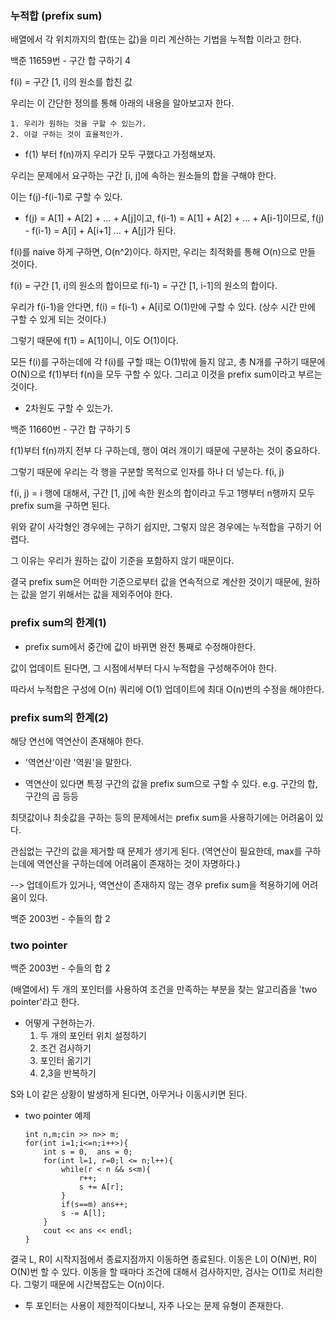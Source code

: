 ### 누적합 (prefix sum)

배열에서 각 위치까지의 합(또는 값)을 미리 계산하는 기법을 누적합 이라고 한다.

백준 11659번 - 구간 합 구하기 4

f(i) = 구간 [1, i]의 원소를 합친 값

우리는 이 간단한 정의를 통해 아래의 내용을 알아보고자 한다.

    1. 우리가 원하는 것을 구할 수 있는가.
    2. 이걸 구하는 것이 효율적인가.

* f(1) 부터 f(n)까지 우리가 모두 구했다고 가정해보자.

우리는 문제에서 요구하는 구간 [i, j]에 속하는 원소들의 합을 구해야 한다.

이는 f(j)-f(i-1)로 구할 수 있다.

*  f(j) = A[1] + A[2] + … + A[j]이고,
f(i-1) = A[1] + A[2] + … + A[i-1]이므로,
f(j) - f(i-1) = A[i] + A[i+1] … + A[j]가 된다.

f(i)를 naive 하게 구하면, O(n^2)이다.
하지만, 우리는 최적화를 통해 O(n)으로 만들 것이다.

f(i) = 구간 [1, i]의 원소의 합이므로
f(i-1) = 구간 [1, i-1]의 원소의 합이다.

우리가 f(i-1)을 안다면,
f(i) = f(i-1) + A[i]로 O(1)만에 구할 수 있다. (상수 시간 만에 구할 수 있게 되는 것이다.)

그렇기 때문에 f(1) = A[1]이니, 이도 O(1)이다.

모든 f(i)를 구하는데에 
각 f(i)를 구할 때는 O(1)밖에 들지 않고,
총 N개를 구하기 때문에
O(N)으로 f(1)부터 f(n)을 모두 구할 수 있다.
그리고 이것을 prefix sum이라고 부르는 것이다.



+ 2차원도 구할 수 있는가.

백준 11660번 - 구간 합 구하기 5

f(1)부터 f(n)까지 전부 다 구하는데, 행이 여러 개이기 때문에 구분하는 것이 중요하다.

그렇기 때문에 우리는 각 행을 구분할 목적으로 인자를 하나 더 넣는다. f(i, j)

f(i, j) = i 행에 대해서, 구간 [1, j]에 속한 원소의 합이라고 두고 1행부터 n행까지 모두 prefix sum을 구하면 된다.

위와 같이 사각형인 경우에는 구하기 쉽지만, 그렇지 않은 경우에는 누적합을 구하기 어렵다.

그 이유는 우리가 원하는 값이 기준을 포함하지 않기 때문이다. 

결국 prefix sum은 어떠한 기준으로부터 값을 연속적으로 계산한 것이기 때문에, 원하는 값을 얻기 위해서는 값을 제외주어야 한다.

### prefix sum의 한계(1)

+ prefix sum에서 중간에 값이 바뀌면 완전 통째로 수정해야한다.

값이 업데이트 된다면, 그 시점에서부터 다시 누적합을 구성해주어야 한다.

따라서 누적합은 구성에 O(n) 쿼리에 O(1) 업데이트에 최대 O(n)번의 수정을 해야한다.


### prefix sum의 한계(2)

해당 연선에 역연산이 존재해야 한다.

* '역연산'이란 '역원'을 말한다.

+ 역연산이 있다면 특정 구간의 값을 prefix sum으로 구할 수 있다. 
e.g. 구간의 합, 구간의 곱 등등

최댓값이나 최솟값을 구하는 등의 문제에서는 prefix sum을 사용하기에는 어려움이 있다.

관심없는 구간의 값을 제거할 때 문제가 생기게 된다. (역연산이 필요한데, max를 구하는데에 역연산을 구하는데에 어려움이 존재하는 것이 자명하다.)

--> 업데이트가 있거나, 역연산이 존재하지 않는 경우 prefix sum을 적용하기에 어려움이 있다.

백준 2003번 - 수들의 합 2



### two pointer

백준 2003번 - 수들의 합 2

(배열에서) 두 개의 포인터를 사용하여 조건을 만족하는 부분을 찾는 알고리즘을 'two pointer'라고 한다.

* 어떻게 구현하는가.
    1. 두 개의 포인터 위치 설정하기
    2. 조건 검사하기
    3. 포인터 옮기기
    4. 2,3을 반복하기

S와 L이 같은 상황이 발생하게 된다면, 아무거나 이동시키면 된다.


+ two pointer 예제
    ```
    int n,m;cin >> n>> m;
    for(int i=1;i<=n;i++>){
        int s = 0,  ans = 0;
        for(int l=1, r=0;l <= n;l++){
            while(r < n && s<m){
                r++;
                s += A[r];
            }
            if(s==m) ans++;
            s -= A[l];
        }
        cout << ans << endl;
    }
    ```

결국 L, R이 시작지점에서 종료지점까지 이동하면 종료된다.
이동은 L이 O(N)번, R이 O(N)번 할 수 있다.
이동을 할 때마다 조건에 대해서 검사하지만, 검사는 O(1)로 처리한다.
그렇기 때문에 시간복잡도는 O(n)이다.

* 투 포인터는 사용이 제한적이다보니, 자주 나오는 문제 유형이 존재한다.